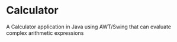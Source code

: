 # Calculator
A Calculator application in Java using AWT/Swing that can evaluate complex arithmetic expressions


